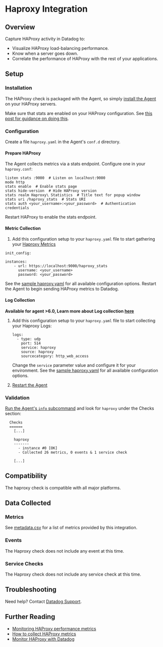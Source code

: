 # Haproxy Integration

## Overview

Capture HAProxy activity in Datadog to:

* Visualize HAProxy load-balancing performance.
* Know when a server goes down.
* Correlate the performance of HAProxy with the rest of your applications.

## Setup
### Installation

The HAProxy check is packaged with the Agent, so simply [install the Agent](https://app.datadoghq.com/account/settings#agent) on your HAProxy servers.

Make sure that stats are enabled on your HAProxy configuration. See [this post for guidance on doing this](https://www.datadoghq.com/blog/how-to-collect-haproxy-metrics/).

### Configuration

Create a file `haproxy.yaml` in the Agent's `conf.d` directory.

#### Prepare HAProxy

The Agent collects metrics via a stats endpoint. Configure one in your `haproxy.conf`:

```
listen stats :9000  # Listen on localhost:9000
mode http
stats enable  # Enable stats page
stats hide-version  # Hide HAProxy version
stats realm Haproxy\ Statistics  # Title text for popup window
stats uri /haproxy_stats  # Stats URI
stats auth <your_username>:<your_password>  # Authentication credentials
```

Restart HAProxy to enable the stats endpoint.

#### Metric Collection

1. Add this configuration setup to your `haproxy.yaml` file to start gathering your [Haproxy Metrics](#metrics)

```
init_config:

instances:
    - url: https://localhost:9000/haproxy_stats
      username: <your_username>
      password: <your_password>
```

See the [sample haproxy.yaml](https://github.com/DataDog/integrations-core/blob/master/haproxy/conf.yaml.example) for all available configuration options.
Restart the Agent to begin sending HAProxy metrics to Datadog.

#### Log Collection

**Available for agent >6.0, Learn more about Log collection [here](https://docs.datadoghq.com/logs)**

1. Add this configuration setup to your `haproxy.yaml` file to start collecting your Haproxy Logs:
    ```
    logs:
      - type: udp
        port: 514
        service: haproxy
        source: haproxy  
        sourcecategory: http_web_access
    ```
    
    Change the `service` parameter value and configure it for your environment.
See the [sample haproxy.yaml](https://github.com/DataDog/integrations-core/blob/master/haproxy/conf.yaml.example) for all available configuration options.

2. [Restart the Agent](https://docs.datadoghq.com/agent/faq/start-stop-restart-the-datadog-agent) 

### Validation

[Run the Agent's `info` subcommand](https://help.datadoghq.com/hc/en-us/articles/203764635-Agent-Status-and-Information) and look for `haproxy` under the Checks section:

```
  Checks
  ======
    [...]

    haproxy
    -------
      - instance #0 [OK]
      - Collected 26 metrics, 0 events & 1 service check

    [...]
```

## Compatibility
The haproxy check is compatible with all major platforms.

## Data Collected
### Metrics
See [metadata.csv](https://github.com/DataDog/integrations-core/blob/master/haproxy/metadata.csv) for a list of metrics provided by this integration.

### Events
The Haproxy check does not include any event at this time.

### Service Checks
The Haproxy check does not include any service check at this time.

## Troubleshooting
Need help? Contact [Datadog Support](http://docs.datadoghq.com/help/).

## Further Reading

* [Monitoring HAProxy performance metrics](https://www.datadoghq.com/blog/monitoring-haproxy-performance-metrics/)
* [How to collect HAProxy metrics](https://www.datadoghq.com/blog/how-to-collect-haproxy-metrics/)
* [Monitor HAProxy with Datadog](https://www.datadoghq.com/blog/monitor-haproxy-with-datadog/)
